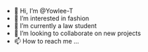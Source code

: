 - 👋 Hi, I’m @Yowlee-T
- 👀 I’m interested in fashion
- 🌱 I’m currently a law student 
- 💞️ I’m looking to collaborate on new projects 
- 📫 How to reach me ...

<!---
Yowlee-T/Yowlee-T is a ✨ special ✨ repository because its `README.md` (this file) appears on your GitHub profile.
You can click the Preview link to take a look at your changes.
--->
